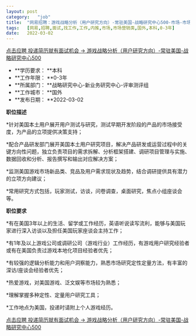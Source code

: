 ```yaml
---
layout:	post
category:	"job"
title:	"网易招聘：游戏战略分析（用户研究方向）-常驻美国-战略研究中心500-市场-市场营销类-国外本科0-3年"
tags:	[网易,招聘,面试,找工作,工作,内推,市场,市场营销类,国外,本科,0-3年]
date:	2022-03-02
---
```


[点击应聘 投递简历就有面试机会 ->  游戏战略分析（用户研究方向）-常驻美国-战略研究中心500](http://mobile.bole.netease.com/bole/boleDetail?id=24756&employeeId=346f03c3cda5f04c&key=all)



- **学历要求： **本科
- **工作年限： **0-3年
- **所属部门： **战略研究中心-新业务研究中心-评审测评组
- **工作城市： **国外
- **发布日期： **2022-03-02



**职位描述**

*针对美国本土用户展开用户测试与研究，测试早期开发阶段的产品的市场接受度，为产品的立项提供决策支持；

*配合产品研发部门展开美国本土用户研究项目，解决产品研发或运营过程中的关键方向性问题，独立负责项目的需求拆解、分析框架搭建、调研项目管理与实施、数据回收和分析、报告撰写和输出对应解决方案；

*监测美国游戏市场新品类、竞品及用户需求现状及趋势，结合调研提供具有潜力的立项方向建议；

*常用研究方式包括，玩家测试，访谈，问卷调查，桌面研究，焦点小组座谈会等。



**职位要求**

*有在美国3年以上的生活、留学或工作经历，英语听说读写流利，能够与美国玩家进行深入访谈以及担任美国玩家座谈会主持工作；

*有1年及以上游戏公司或调研公司（游戏行业）工作经历，有游戏用户研究经验者或有在美国负责过游戏本地化项目经验者优先；

*有较强的逻辑分析能力和用户洞察能力，熟悉市场研究定性定量方法，有丰富的深访/座谈会经验者优先；

*热爱游戏，对美国游戏、泛文娱等市场较为熟悉；

*理解掌握多种定性、定量用户研究工具；

*工作地点为美国，投递时请附上个人游戏经历。



[点击应聘 投递简历就有面试机会 ->  游戏战略分析（用户研究方向）-常驻美国-战略研究中心500](http://mobile.bole.netease.com/bole/boleDetail?id=24756&employeeId=346f03c3cda5f04c&key=all)